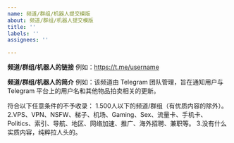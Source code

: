 ```yaml
---
name: 频道/群组/机器人提交模版
about: 频道/群组/机器人提交模版
title: ''
labels: ''
assignees: ''

---
```


**频道/群组/机器人的链接**
例如：https://t.me/username

**频道/群组/机器人的简介**
例如：该频道由 Telegram 团队管理，旨在通知用户与 Telegram 平台上的用户名和其他物品拍卖相关的更新。

符合以下任意条件的不予收录：
1.500人以下的频道/群组（有优质内容的除外）。
2.VPS、VPN、NSFW、梯子、机场、Gaming、Sex、流量卡、手机卡、Politics、索引、导航、地区、网络加速、推广、海外招聘、兼职等。
3.没有什么实质内容，纯粹拉人头的。
